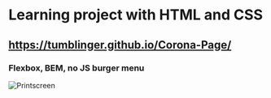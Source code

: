 # Learning project with HTML and CSS

## https://tumblinger.github.io/Corona-Page/
### Flexbox, BEM, no JS burger menu


![Printscreen](https://user-images.githubusercontent.com/77502878/155167352-cd974444-212b-4ee3-90eb-8befde6847a0.JPG)
